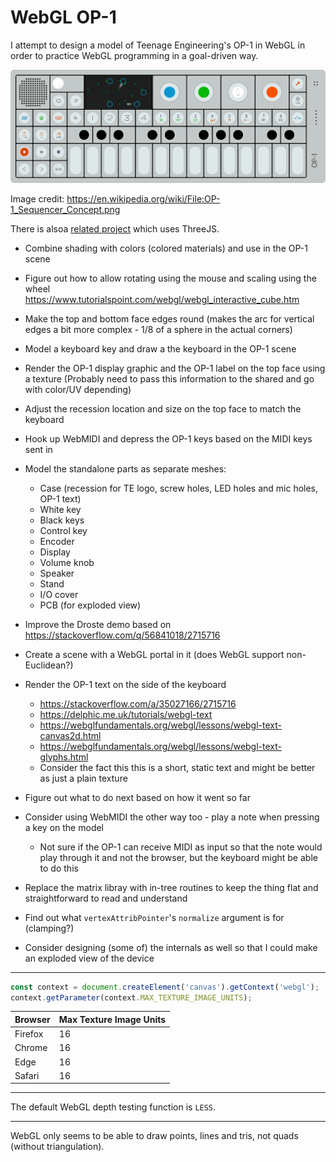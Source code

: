 # WebGL OP-1

I attempt to design a model of Teenage Engineering's OP-1 in WebGL in order to
practice WebGL programming in a goal-driven way.

![](op-1.png)

Image credit: https://en.wikipedia.org/wiki/File:OP-1_Sequencer_Concept.png

There is alsoa [related project](https://github.com/TomasHubelbauer/three-op-1)
which uses ThreeJS.

- Combine shading with colors (colored materials) and use in the OP-1 scene
- Figure out how to allow rotating using the mouse and scaling using the wheel
  https://www.tutorialspoint.com/webgl/webgl_interactive_cube.htm
- Make the top and bottom face edges round (makes the arc for vertical edges a
  bit more complex - 1/8 of a sphere in the actual corners)
- Model a keyboard key and draw a the keyboard in the OP-1 scene
- Render the OP-1 display graphic and the OP-1 label on the top face using a texture
  (Probably need to pass this information to the shared and go with color/UV depending)
- Adjust the recession location and size on the top face to match the keyboard
- Hook up WebMIDI and depress the OP-1 keys based on the MIDI keys sent in
- Model the standalone parts as separate meshes:
  - Case (recession for TE logo, screw holes, LED holes and mic holes, OP-1 text)
  - White key
  - Black keys
  - Control key
  - Encoder
  - Display
  - Volume knob
  - Speaker
  - Stand
  - I/O cover
  - PCB (for exploded view)

- Improve the Droste demo based on https://stackoverflow.com/q/56841018/2715716
- Create a scene with a WebGL portal in it (does WebGL support non-Euclidean?)
- Render the OP-1 text on the side of the keyboard
  - https://stackoverflow.com/a/35027166/2715716
  - https://delphic.me.uk/tutorials/webgl-text
  - https://webglfundamentals.org/webgl/lessons/webgl-text-canvas2d.html
  - https://webglfundamentals.org/webgl/lessons/webgl-text-glyphs.html
  - Consider the fact this this is a short, static text and might be better as
    just a plain texture
- Figure out what to do next based on how it went so far
- Consider using WebMIDI the other way too - play a note when pressing a key on
  the model
  - Not sure if the OP-1 can receive MIDI as input so that the note would play
    through it and not the browser, but the keyboard might be able to do this
- Replace the matrix libray with in-tree routines to keep the thing flat and
  straightforward to read and understand
- Find out what `vertexAttribPointer`'s `normalize` argument is for (clamping?)
- Consider designing (some of) the internals as well so that I could make an
  exploded view of the device

---

```js
const context = document.createElement('canvas').getContext('webgl');
context.getParameter(context.MAX_TEXTURE_IMAGE_UNITS);
```

| Browser | Max Texture Image Units |
|-|-|
| Firefox | 16 |
| Chrome | 16 |
| Edge | 16 |
| Safari | 16 |

---

The default WebGL depth testing function is `LESS`.

---

WebGL only seems to be able to draw points, lines and tris, not quads
(without triangulation).
